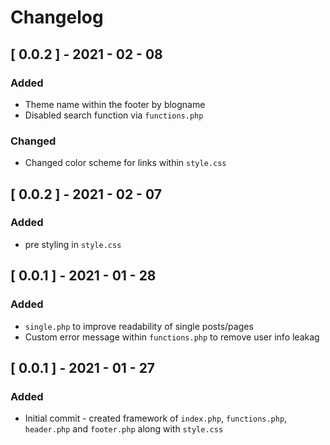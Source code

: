 # Changelog
## [ 0.0.2 ] - 2021 - 02 - 08
### Added
- Theme name within the footer by blogname
- Disabled search function via `functions.php`
### Changed
- Changed color scheme for links within `style.css`
## [ 0.0.2 ] - 2021 - 02 - 07
### Added
- pre styling in `style.css`
## [ 0.0.1 ] - 2021 - 01 - 28
### Added
- `single.php` to improve readability of single posts/pages
- Custom error message within `functions.php` to remove user info leakag
## [ 0.0.1 ] - 2021 - 01 - 27
### Added
- Initial commit - created framework of `index.php`, `functions.php`, `header.php` and `footer.php` along with `style.css`

